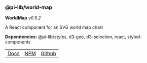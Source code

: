 ### @pi-lib/world-map

**WorldMap** _v0.5.2_

A React component for an SVG world map chart

**Dependencies:** @pi-lib/styles, d3-geo, d3-selection, react, styled-components

<table>
  <tbody>
    <tr>
      <td><a href="https://pi.lance-taylor.com/?path=/story/charts-worldmap" target="_blank">Docs</a></td>
      <td><a href="https://www.npmjs.com/package/@pi-lib/world-map" target="_blank">NPM</a></td>
      <td><a href="https://github.com/lancerael/pi/tree/main/src/src/components/charts/WorldMap" target="_blank">Github</a></td>
    </tr>
  </tbody>
</table>

